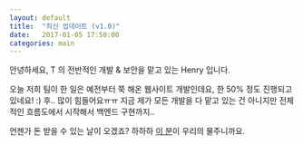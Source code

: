 ```yaml
---
layout: default
title:  "최신 업데이트 (v1.0)"
date:   2017-01-05 17:50:00
categories: main
---
```


안녕하세요, T 의 전반적인 개발 & 보안을 맡고 있는 Henry 입니다.

오늘 저희 팀이 한 일은 예전부터 쭉 해온 웹사이트 개발인데요, 한 50% 정도 진행되고 있네요! :)
후.. 많이 힘들어요ㅠㅠ 지금 제가 모든 개발을 다 맡고 있는 건 아니지만 전체적인 흐름도에서 시작해서 백엔드 구현까지..

언젠가 돈 받을 수 있는 날이 오겠죠? 하하하 [이 분][man1]이 우리의 물주니까요.

[man1]: https://kr.linkedin.com/in/jhdanielee/en